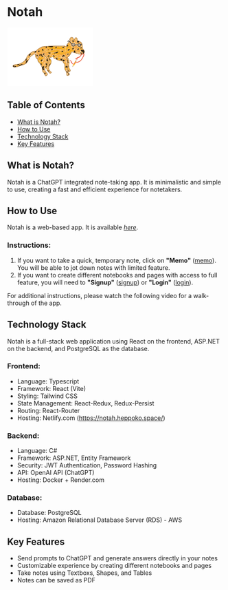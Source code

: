 # Notah

<img src="frontend/public/notah-logo.gif" alt="Notah Logo" width=200></img>

## Table of Contents

- [What is Notah?](#what-is-notah)
- [How to Use](#how-to-use)
- [Technology Stack](#technology-stack)
- [Key Features](#key-features)

<a name="what-is-notah"></a>

## What is Notah?

Notah is a ChatGPT integrated note-taking app. It is minimalistic and simple to use, creating a fast and efficient experience for notetakers.

<a name="how-to-use"></a>

## How to Use

Notah is a web-based app. It is available [_here_](https://notah.heppoko.space/).

### Instructions:

1. If you want to take a quick, temporary note, click on **"Memo"** ([memo](https://notah.heppoko.space/memo)). You will be able to jot down notes with limited feature.
2. If you want to create different notebooks and pages with access to full feature, you will need to **"Signup"** ([signup](https://notah.heppoko.space/signup)) or **"Login"** ([login](https://notah.heppoko.space/login)).

For additional instructions, please watch the following video for a walk-through of the app.

<a name="technology-stack"></a>

## Technology Stack

Notah is a full-stack web application using React on the frontend, ASP.NET on the backend, and PostgreSQL as the database.

### Frontend:

- Language: Typescript
- Framework: React (Vite)
- Styling: Tailwind CSS
- State Management: React-Redux, Redux-Persist
- Routing: React-Router
- Hosting: Netlify.com (https://notah.heppoko.space/)

### Backend:

- Language: C#
- Framework: ASP.NET, Entity Framework
- Security: JWT Authentication, Password Hashing
- API: OpenAI API (ChatGPT)
- Hosting: Docker + Render.com

### Database:

- Database: PostgreSQL
- Hosting: Amazon Relational Database Server (RDS) - AWS

<a name="key-features"></a>

## Key Features

- Send prompts to ChatGPT and generate answers directly in your notes
- Customizable experience by creating different notebooks and pages
- Take notes using Textboxs, Shapes, and Tables
- Notes can be saved as PDF
